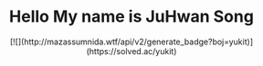 <div align = "center">
  <h1> Hello My name is JuHwan Song </h1>
  <!--<img src = "https://www.gstatic.com/devrel-devsite/prod/vc901a5242fa1f51622c87b6b540eca04c81baea0c307ecf1bb2dd2ea202bf099/android/images/touchicon-180.png"> -->
  [![](http://mazassumnida.wtf/api/v2/generate_badge?boj=yukit)](https://solved.ac/yukit)
</div>
